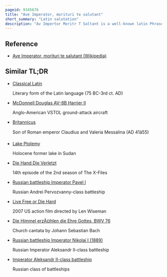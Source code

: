 ```yaml
---
pageid: 9345676
title: "Ave Imperator, morituri te salutant"
short_summary: "Latin salutation"
description: "Av Impertor Moritr T Saltant is a well-known latin Phrase quoted in Suetonius de vita Caesarum. It was reportedly used during an Event on Lake Fucinus in Ad 52 by Naumachiariicaptives and Criminals fated to die fighting during Mock naval Encounters in the Presence of the Emper. Suetonius Reports that Claudius replied 'Aut Nōn'."
---
```


## Reference

- [Ave Imperator, morituri te salutant (Wikipedia)](https://en.wikipedia.org/?curid=9345676)

## Similar TL;DR

- [Classical Latin](/tldr/en/classical-latin)

  Literary form of the Latin language (75 BC-3rd ct. AD)

- [McDonnell Douglas AV-8B Harrier II](/tldr/en/mcdonnell-douglas-av-8b-harrier-ii)

  Anglo-American VSTOL ground-attack aircraft

- [Britannicus](/tldr/en/britannicus)

  Son of Roman emperor Claudius and Valeria Messalina (AD 41â55)

- [Lake Ptolemy](/tldr/en/lake-ptolemy)

  Holocene former lake in Sudan

- [Die Hand Die Verletzt](/tldr/en/die-hand-die-verletzt)

  14th episode of the 2nd season of The X-Files

- [Russian battleship Imperator Pavel I](/tldr/en/russian-battleship-imperator-pavel-i)

  Russian Andrei Pervozvanny-class battleship

- [Live Free or Die Hard](/tldr/en/live-free-or-die-hard)

  2007 US action film directed by Len Wiseman

- [Die Himmel erzÃ¤hlen die Ehre Gottes, BWV 76](/tldr/en/die-himmel-erzahlen-die-ehre-gottes-bwv-76)

  Church cantata by Johann Sebastian Bach

- [Russian battleship Imperator Nikolai I (1889)](/tldr/en/russian-battleship-imperator-nikolai-i-1889)

  Russian Imperator Aleksandr II-class battleship

- [Imperator Aleksandr II-class battleship](/tldr/en/imperator-aleksandr-ii-class-battleship)

  Russian class of battleships
